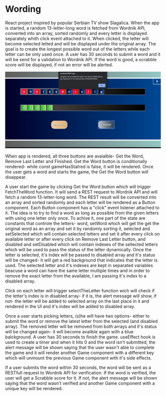 # Wording
React project inspired by popular Serbian TV show Slagalica. When the app is started, a random 13-letter-long word is fetched from Wordnik API, converted into an array, sorted randomly and every letter is displayed separately whith click event attached to it. When clicked, the letter will become selected letted and will be displayed under the original array. The goal is to create the longest possible word out of the letters while each letter can be only used once. A user has 30 seconds to submit a word and it will be send for a validation to Wordnik API. If the word is good, a scrabble score will be displayed, if not an error will be alerted. 

![alt text](https://github.com/lazarmilovic/Wording/blob/main/Preview.png?raw=true)

When app is rendered, all three buttons are avaialble- Get the Word, Remove Last Letter and Finished. Get the Word button is conditionally rendered- while const gameHasStatred is false, it will be rendered. Once the user gets a word and starts the game, the Get the Word button will disappear. 

A user start the game by clicking Get the Word button which will trigger FetchTheWord function. It will send a REST request to Wordnik API and will fetch a random 13-letter-long word. The REST result will be converted into an array and sorted randomly and each letter will be rendered as a Button component. Each Button component has a "click" event listener attached to it. The idea is to try to find a word as long as possible from the given letters with using one letter only once. To achive it, one part of the state are constants that controle the letters- word, setWord which will get the get the original word as an array and set it by randomly sorting it, selected and setSelected which will contain selected letters and set it after every click on available letter or after every click on Remove Last Letter button, and disabled and setDisabled which will contain indexes of the sellected letters which will be used to pass the status of the letter dynamically. Once the letter is selected, it's index will be passed to disabled array and it's status will be changed- it will get a red background that indicates that the letter is used. The selected letter and it's indexes are kept in separated variables beacuse a word can have the same letter multiple times and in order to remove the exact letter from the available, I am passing it's index to a disabled array. 

Click on each letter will trigger selectTheLetter function wich will check if the letter's index is in disabled array- if it is, the alert message will show, if not- the letter will be added to selected array on the last place in it and rendered in the UI and it's index will be added to disabled array. 

Once a user starts picking letters, (s)he will have two options- either to submit the word or remove the latest letter from the selected (and disabled array). The removed letter will be removed from both arrays and it's status will be changed again- it will become availble again with a blue balckground. A user has 30 seconds to finish the game. useEffect hook is used to create a timer and when it hits 0 and the word isn't submitted, the alert message will be shown saying that the user wasn't able to complete the game and it will render another Game component with a different key which will unmount the previous Game component with it's side effects. 

If a user submits the word within 30 seconds, the word will be sent as a RESTfull request to Wordnik API for verification. If the word is verified, the user will get a Scrabble score for it. If not, the alert message will be shown saying that the word wasn't verified and another Game component with a unique key will be rendered. 
